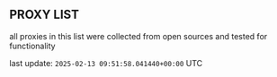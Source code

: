 ## PROXY LIST

all proxies in this list were collected from open sources and tested for functionality

last update: `2025-02-13 09:51:58.041440+00:00` UTC